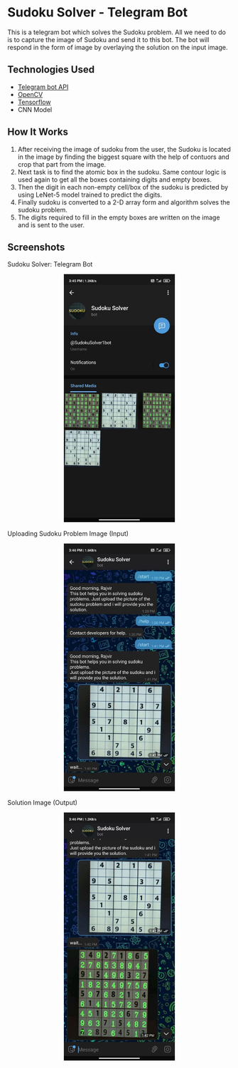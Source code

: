 # Sudoku Solver - Telegram Bot

This is a telegram bot which solves the Sudoku problem. All we need to do is to capture the image of Sudoku and send it to this bot. The bot will respond in the form of image by overlaying the solution on the input image.

## Technologies Used

* [Telegram bot API](https://core.telegram.org/bots/api)
* [OpenCV](https://opencv.org)
* [Tensorflow](https://www.tensorflow.org)
* CNN Model

## How It Works

1. After receiving the image of sudoku from the user, the Sudoku is located in the
   image by finding the biggest square with the help of contuors and crop that part from the image. 
2. Next task is to find the atomic box in the sudoku. Same contour logic is used again to get all the boxes containing digits and empty boxes. 
3. Then the digit in each non-empty cell/box of the sudoku is predicted by using LeNet-5 model trained to predict the digits. 
4. Finally sudoku is converted to a 2-D array form and algorithm solves the sudoku problem.
5. The digits required to fill in the empty boxes are written on the image and is sent to the user.

## Screenshots

Sudoku Solver: Telegram Bot
<p align="center">
  <img src="./bot.jpg" alt="bot" width="250">
</p>


Uploading Sudoku Problem Image (Input)
<p align="center">
  <img src="./Demo1.jpg" alt="Demo1" width="250">
</p>


Solution Image (Output)
<p align="center">
  <img src="./Demo2.jpg" alt="Demo2" width="250">
</p>
